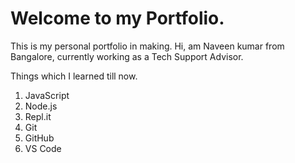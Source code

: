 # Welcome to my Portfolio.

This is my personal portfolio in making.
Hi, am Naveen kumar from Bangalore, currently working as a Tech Support Advisor.

Things which I learned till now.

1. JavaScript
1. Node.js
1. Repl.it
1. Git
1. GitHub
1. VS Code
